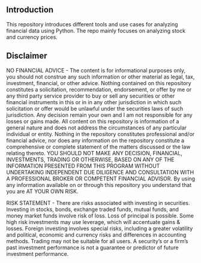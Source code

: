 ## Introduction

This repository introduces different tools and use cases for analyzing financial data using Python. The repo mainly focuses on analyzing stock and currency prices.

## Disclaimer

NO FINANCIAL ADVICE - The content is for informational purposes only, you should not construe any such information or other material as legal, tax, investment, financial, or other advice. Nothing contained on this repository constitutes a solicitation, recommendation, endorsement, or offer by me or any third party service provider to buy or sell any securities or other financial instruments in this or in in any other jurisdiction in which such solicitation or offer would be unlawful under the securities laws of such jurisdiction. Any decision remain your own and I am not responsible for any losses or gains made.
All content on this repository is information of a general nature and does not address the circumstances of any particular individual or entity. Nothing in the repository constitutes professional and/or financial advice, nor does any information on the repository constitute a comprehensive or complete statement of the matters discussed or the law relating thereto.
YOU SHOULD NOT MAKE ANY DECISION, FINANCIAL, INVESTMENTS, TRADING OR OTHERWISE, BASED ON ANY OF THE INFORMATION PRESENTED FROM THIS PROGRAM WITHOUT UNDERTAKING INDEPENDENT DUE DILIGENCE AND CONSULTATION WITH A PROFESSIONAL BROKER OR COMPETENT FINANCIAL ADVISOR. By using any information available on or through this repository you understand that you are AT YOUR OWN RISK.

RISK STATEMENT - There are risks associated with investing in securities. Investing in stocks, bonds, exchange traded funds, mutual funds, and money market funds involve risk of loss. Loss of principal is possible. Some high risk investments may use leverage, which will accentuate gains & losses. Foreign investing involves special risks, including a greater volatility and political, economic and currency risks and differences in accounting methods. Trading may not be suitable for all users. A security’s or a firm’s past investment performance is not a guarantee or predictor of future investment performance.